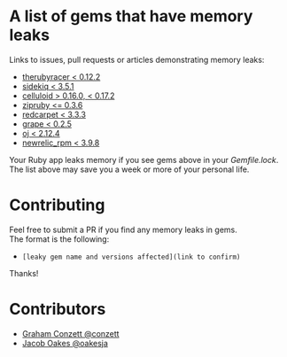 # A list of gems that have memory leaks

Links to issues, pull requests or articles demonstrating memory leaks:
- [therubyracer < 0.12.2](https://github.com/cowboyd/therubyracer/pull/336)
- [sidekiq < 3.5.1](https://github.com/mperham/sidekiq/pull/2598)
- [celluloid > 0.16.0, < 0.17.2](https://github.com/celluloid/celluloid/pull/678)
- [zipruby <= 0.3.6](https://packetstormsecurity.com/files/111242/libzip-0.10-Heap-Overflow-Information-Leak.html)
- [redcarpet < 3.3.3](https://github.com/vmg/redcarpet/pull/516)
- [grape < 0.2.5](https://github.com/ruby-grape/grape/pull/291#issuecomment-11725614)
- [oj < 2.12.4](https://github.com/ohler55/oj/issues/229)
- [newrelic_rpm < 3.9.8](https://discuss.newrelic.com/t/client-using-large-amount-of-memory/9307)

Your Ruby app leaks memory if you see gems above in your _Gemfile.lock_. The list above may save you a week or more of your personal life.  

# Contributing
Feel free to submit a PR if you find any memory leaks in gems.  
The format is the following:
- `[leaky gem name and versions affected](link to confirm)`

Thanks!

# Contributors
- [Graham Conzett @conzett](https://github.com/conzett)
- [Jacob Oakes @oakesja](https://github.com/oakesja)
